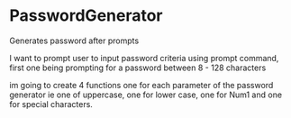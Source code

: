 # PasswordGenerator
Generates password after prompts

I want to prompt user to input password criteria using prompt command, first one being prompting for a password between 8 - 128 characters

im going to create 4 functions one for each parameter of the password generator ie one of uppercase, one for lower case, one for Num1 and one for special characters.

